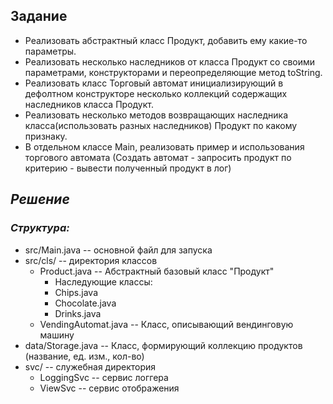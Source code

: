 ## Задание
* Реализовать абстрактный класс Продукт, добавить ему какие-то параметры.
* Реализовать несколько наследников от класса Продукт со своими параметрами, конструкторами и переопределяющие метод toString.
* Реализовать класс Торговый автомат инициализирующий в дефолтном конструкторе несколько коллекций содержащих наследников класса Продукт.
* Реализовать несколько методов возвращающих наследника класса(использовать разных наследников) Продукт по какому признаку.
* В отдельном классе Main, реализовать пример и использования торгового автомата (Создать автомат - запросить продукт по критерию - вывести полученный продукт в лог)

## _Решение_
### _Структура:_

* src/Main.java -- основной файл для запуска
* src/cls/ -- директория классов 
  + Product.java -- Абстрактный базовый класс "Продукт"
    + Наследующие классы:
    + Chips.java
    + Chocolate.java
    + Drinks.java
  * VendingAutomat.java -- Класс, описывающий вендинговую машину
* data/Storage.java -- Класс, формирующий коллекцию продуктов (название, ед. изм., кол-во) 
* svc/ -- служебная директория
  + LoggingSvc -- сервис логгера 
  + ViewSvc -- сервис отображения


